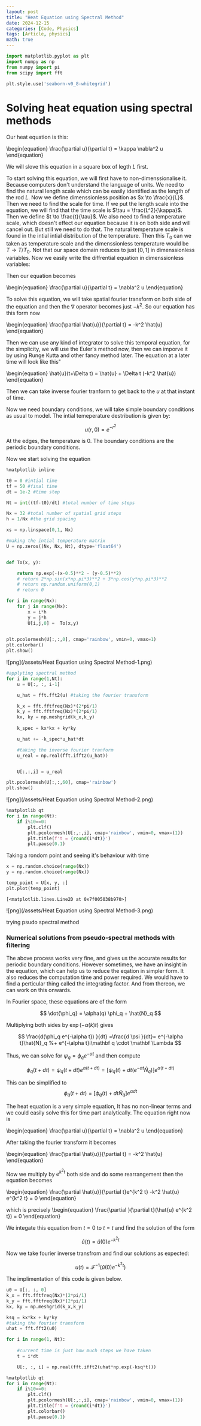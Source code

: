 ```yaml
---
layout: post
title: "Heat Equation using Spectral Method"
date: 2024-12-15
categories: [Code, Physics]
tags: [Article, physics]
math: true
---
```


```python
import matplotlib.pyplot as plt
import numpy as np
from numpy import pi
from scipy import fft

plt.style.use('seaborn-v0_8-whitegrid')
```

# Solving heat equation using spectral methods

Our heat equation is this:

\begin{equation}
\frac{\partial u}{\partial t} = \kappa \nabla^2 u
\end{equation}

We will slove this equation in a square box of legth $L$ first. 

To start solving this equation, we will first have to non-dimenssionalise it. Because computers don't understand the language of units. We need to find the natural length scale which can be easily identified as the length of the rod $L$. Now we define dimenssionless position as $x \to \frac{x}{L}$. Then we need to find the scale for time. If we put the length scale into the equation, we will find that the time scale is $\tau = \frac{L^2}{\kappa}$. Then we define $t \to \frac{t}{\tau}$. We also need to find a temperature scale, which doesn't effect our equation because it is on both side and will cancel out. But still we need to do that. The natural temperature scale is found in the intial  intial distribution of the temperature. Then this $T_0$ can we taken as temperature scale and the dimenssionless temperature would be $T \to T/T_0$. Not that our space domain reduces to just $[0,1]$ in dimenssionless variables. Now we easily write the diffrential equation in dimenssionless variables:

Then our equation becomes 

\begin{equation}
\frac{\partial u}{\partial t} = \nabla^2 u
\end{equation}

To solve this equation, we will take spatial fourier transform on both side of the equation and then the $\nabla$ operator becomes just $-k^2$. So our equation has this form now

\begin{equation}
\frac{\partial \hat{u}}{\partial t} = -k^2 \hat{u}
\end{equation}

Then we can use any kind of integrator to solve this temporal equation, for the simplicity, we will use the Euler's method now, then we can imporve it by using Runge Kutta and other fancy method later. The equation at a later time will look like this"

\begin{equation}
\hat{u}(t+\Delta t) = \hat{u} + \Delta t (-k^2 \hat{u})
\end{equation}

Then we can take inverse fourier tranform to get back to the $u$ at that instant of time. 

Now we need boundary conditions, we will take simple boundary conditions as usual to model. 
The intial temeperature destribution is given by:

$$u(r, 0) =  e^{-r^2}$$

At the edges, the temperature is 0. The boundary conditions are the periodic boundary conditions. 

Now we start solving the equation


```python
%matplotlib inline

t0 = 0 #intial time
tf = 50 #final time
dt = 1e-2 #time step

Nt = int((tf-t0)/dt) #total number of time steps

Nx = 32 #total number of spatial grid steps
h = 1/Nx #the grid spacing

xs = np.linspace(0,1, Nx)

#making the intial temperature matrix
U = np.zeros((Nx, Nx, Nt), dtype='float64')


def To(x, y):

    return np.exp(-(x-0.5)**2 - (y-0.5)**2)
    # return 2*np.sin(x*np.pi*3)**2 + 3*np.cos(y*np.pi*3)**2
    # return np.random.uniform(0,1)
    # return 0

for i in range(Nx):
    for j in range(Nx):
        x = i*h
        y = j*h
        U[i,j,0] =  To(x,y)
        
```


```python
plt.pcolormesh(U[:,:,0], cmap='rainbow', vmin=0, vmax=1)
plt.colorbar()
plt.show()
```


    
![png](/assets/Heat Equation using Spectral Method-1.png)
    



```python
#applyting spectral method
for i in range(1,Nt):
    u = U[:, :, i-1]

    u_hat = fft.fft2(u) #taking the fourier transform

    k_x = fft.fftfreq(Nx)*(2*pi/1)
    k_y = fft.fftfreq(Nx)*(2*pi/1)
    kx, ky = np.meshgrid(k_x,k_y)
    
    k_spec = kx*kx + ky*ky

    u_hat += -k_spec*u_hat*dt

    #taking the inverse fourier tranform
    u_real = np.real(fft.ifft2(u_hat))


    U[:,:,i] = u_real

```


```python
plt.pcolormesh(U[:,:,60], cmap='rainbow')
plt.show()
```


    
![png](/assets/Heat Equation using Spectral Method-2.png)
    



```python
%matplotlib qt
for i in range(Nt):
    if i%10==0:
        plt.clf()
        plt.pcolormesh(U[:,:,i], cmap='rainbow', vmin=0, vmax=(1))
        plt.title(f't = {round(i*dt)}')
        plt.pause(0.1)
```

Taking a rondom point and seeing it's behaviour with time


```python
x = np.random.choice(range(Nx))
y = np.random.choice(range(Nx))

temp_point = U[x, y, :]
plt.plot(temp_point)
```




    [<matplotlib.lines.Line2D at 0x7f005038b970>]




    
![png](/assets/Heat Equation using Spectral Method-3.png)
    


trying psudo spectral method

### Numerical solutions from pseudo-spectral methods with filtering

The above process works very fine, and gives us the accurate results for periodic boundary conditions. However sometimes, we have an insight in the equation, which can help us to reduce the eqation in simpler form. It also reduces the computation time and power required. We would have to find a perticular thing called the integrating factor. And from thereon, we can work on this onwards.

In Fourier space, these equations are of the form

$$
\dot{\phi_q} = \alpha(q) \phi_q + \hat{N}_q 
$$

Multiplying both sides by $\exp(−\alpha(k)t)$ gives

$$
\frac{d(\phi_q e^{-\alpha t}) }{dt} =\frac{d \psi }{dt}=  e^{-\alpha t}\hat{N}_q  
%+ e^{-\alpha t}i\mathbf q \cdot \mathbf \Lambda
$$

Thus, we can solve for $\psi_q=\phi_q e^{-\alpha t}$ and then compute 

$$\phi_q (t+dt) = \psi_q (t+dt)e^{\alpha (t+dt)} = \left[\psi_q (t) + dt \left(e^{-\alpha t}
\hat{N}_q \right)\right] e^{\alpha (t+dt)}
$$

This can be simplified to
$$\phi_q (t+dt) = \left[\phi_q (t) + dt\hat{N}_q   \right] e^{\alpha dt}
$$

The heat equation is a very simple equation, It has no non-linear terms and we could easily solve this for time part analytically. 
The equation right now is

\begin{equation}
\frac{\partial u}{\partial t} = \nabla^2 u
\end{equation}

After taking the fourier transform it becomes

\begin{equation}
\frac{\partial \hat{u}}{\partial t} = -k^2 \hat{u}
\end{equation}

Now we multiply by $e^{k^2 t}$ both side and do some rearrangement then the equation becomes

\begin{equation}
\frac{\partial \hat{u}}{\partial t}e^{k^2 t}  -k^2 \hat{u} e^{k^2 t} = 0
\end{equation}

which is precisely 
\begin{equation}
\frac{\partial }{\partial t}(\hat{u} e^{k^2 t}) = 0
\end{equation}

We integate this equation from $t=0$ to $t=t$ and find the solution of the form

$$\hat{u}(t) =  \hat{u}(0)e^{-k^2 t}$$

Now we take fourier inverse transfrom and find our solutions as expected:

$${u}(t) =  \mathcal{F}^{-1}(\hat{u}(0)e^{-k^2 t})$$

The implimentation of this code is given below.


```python
u0 = U[:, :, 0]
k_x = fft.fftfreq(Nx)*(2*pi/1)
k_y = fft.fftfreq(Nx)*(2*pi/1)
kx, ky = np.meshgrid(k_x,k_y)

ksq = kx*kx + ky*ky
#taking the fourier transform
uhat = fft.fft2(u0)

for i in range(1, Nt):
    
    #current time is just how much steps we have taken
    t = i*dt

    U[:, :, i] = np.real(fft.ifft2(uhat*np.exp(-ksq*t)))

```


```python
%matplotlib qt
for i in range(Nt):
    if i%10==0:
        plt.clf()
        plt.pcolormesh(U[:,:,i], cmap='rainbow', vmin=0, vmax=(1))
        plt.title(f't = {round(i*dt)}')
        plt.colorbar()
        plt.pause(0.1)
```


```python

```
